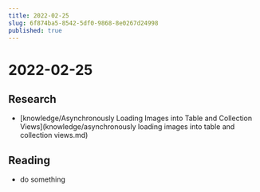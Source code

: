 ```yaml
---
title: 2022-02-25
slug: 6f874ba5-8542-5df0-9868-8e0267d24998
published: true
---
```


# 2022-02-25

## Research

* \[knowledge/Asynchronously Loading Images into Table and Collection Views\](knowledge/asynchronously loading images into table and collection views.md)

## Reading

* do something
